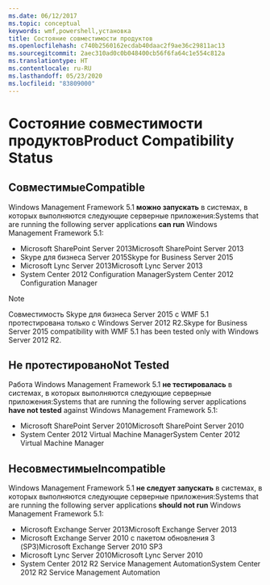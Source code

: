 ```yaml
---
ms.date: 06/12/2017
ms.topic: conceptual
keywords: wmf,powershell,установка
title: Состояние совместимости продуктов
ms.openlocfilehash: c740b2560162ecdab40daac2f9ae36c29811ac13
ms.sourcegitcommit: 2aec310ad0c0b048400cb56f6fa64c1e554c812a
ms.translationtype: HT
ms.contentlocale: ru-RU
ms.lasthandoff: 05/23/2020
ms.locfileid: "83809000"
---
```

# <a name="product-compatibility-status"></a><span data-ttu-id="cf4d4-103">Состояние совместимости продуктов</span><span class="sxs-lookup"><span data-stu-id="cf4d4-103">Product Compatibility Status</span></span>

## <a name="compatible"></a><span data-ttu-id="cf4d4-104">Совместимые</span><span class="sxs-lookup"><span data-stu-id="cf4d4-104">Compatible</span></span>

<span data-ttu-id="cf4d4-105">Windows Management Framework 5.1 **можно запускать** в системах, в которых выполняются следующие серверные приложения:</span><span class="sxs-lookup"><span data-stu-id="cf4d4-105">Systems that are running the following server applications **can run** Windows Management Framework 5.1:</span></span>

- <span data-ttu-id="cf4d4-106">Microsoft SharePoint Server 2013</span><span class="sxs-lookup"><span data-stu-id="cf4d4-106">Microsoft SharePoint Server 2013</span></span>
- <span data-ttu-id="cf4d4-107">Skype для бизнеса Server 2015</span><span class="sxs-lookup"><span data-stu-id="cf4d4-107">Skype for Business Server 2015</span></span>
- <span data-ttu-id="cf4d4-108">Microsoft Lync Server 2013</span><span class="sxs-lookup"><span data-stu-id="cf4d4-108">Microsoft Lync Server 2013</span></span>
- <span data-ttu-id="cf4d4-109">System Center 2012 Configuration Manager</span><span class="sxs-lookup"><span data-stu-id="cf4d4-109">System Center 2012 Configuration Manager</span></span>

> [!NOTE]
> <span data-ttu-id="cf4d4-110">Совместимость Skype для бизнеса Server 2015 с WMF 5.1 протестирована только с Windows Server 2012 R2.</span><span class="sxs-lookup"><span data-stu-id="cf4d4-110">Skype for Business Server 2015 compatibility with WMF 5.1 has been tested only with Windows Server 2012 R2.</span></span>

## <a name="not-tested"></a><span data-ttu-id="cf4d4-111">Не протестировано</span><span class="sxs-lookup"><span data-stu-id="cf4d4-111">Not Tested</span></span>

<span data-ttu-id="cf4d4-112">Работа Windows Management Framework 5.1 **не тестировалась** в системах, в которых выполняются следующие серверные приложения:</span><span class="sxs-lookup"><span data-stu-id="cf4d4-112">Systems that are running the following server applications **have not tested** against Windows Management Framework 5.1:</span></span>

- <span data-ttu-id="cf4d4-113">Microsoft SharePoint Server 2010</span><span class="sxs-lookup"><span data-stu-id="cf4d4-113">Microsoft SharePoint Server 2010</span></span>
- <span data-ttu-id="cf4d4-114">System Center 2012 Virtual Machine Manager</span><span class="sxs-lookup"><span data-stu-id="cf4d4-114">System Center 2012 Virtual Machine Manager</span></span>

## <a name="incompatible"></a><span data-ttu-id="cf4d4-115">Несовместимые</span><span class="sxs-lookup"><span data-stu-id="cf4d4-115">Incompatible</span></span>

<span data-ttu-id="cf4d4-116">Windows Management Framework 5.1 **не следует запускать** в системах, в которых выполняются следующие серверные приложения:</span><span class="sxs-lookup"><span data-stu-id="cf4d4-116">Systems that are running the following server applications **should not run** Windows Management Framework 5.1:</span></span>

- <span data-ttu-id="cf4d4-117">Microsoft Exchange Server 2013</span><span class="sxs-lookup"><span data-stu-id="cf4d4-117">Microsoft Exchange Server 2013</span></span>
- <span data-ttu-id="cf4d4-118">Microsoft Exchange Server 2010 с пакетом обновления 3 (SP3)</span><span class="sxs-lookup"><span data-stu-id="cf4d4-118">Microsoft Exchange Server 2010 SP3</span></span>
- <span data-ttu-id="cf4d4-119">Microsoft Lync Server 2010</span><span class="sxs-lookup"><span data-stu-id="cf4d4-119">Microsoft Lync Server 2010</span></span>
- <span data-ttu-id="cf4d4-120">System Center 2012 R2 Service Management Automation</span><span class="sxs-lookup"><span data-stu-id="cf4d4-120">System Center 2012 R2 Service Management Automation</span></span>
